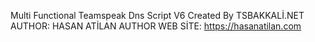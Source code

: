 Multi Functional Teamspeak Dns Script V6
Created By TSBAKKALİ.NET
AUTHOR: HASAN ATİLAN
AUTHOR WEB SİTE: https://hasanatilan.com
